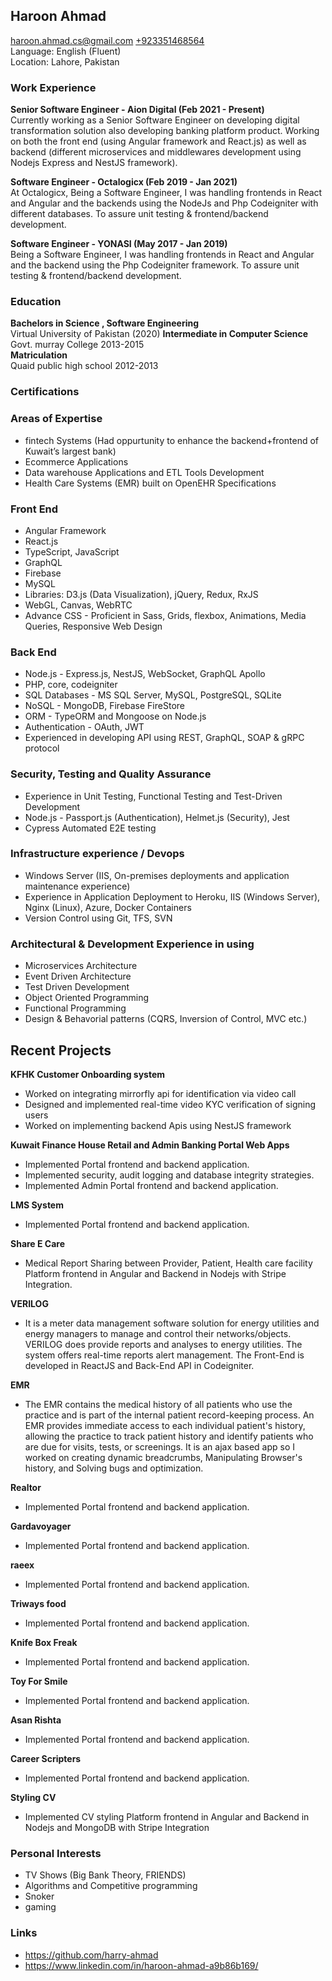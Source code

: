 ## **Haroon Ahmad**

<haroon.ahmad.cs@gmail.com> [+923351468564](https://wa.me/923351468564)  
Language: English (Fluent)  
Location: Lahore, Pakistan

### **Work Experience**

**Senior Software Engineer - Aion Digital (Feb 2021 - Present)**  
Currently working as a Senior Software Engineer on developing digital transformation solution also developing banking platform product. Working on both the front end (using Angular framework and React.js) as well as backend (different microservices and middlewares development using Nodejs Express and NestJS framework).



**Software Engineer - Octalogicx (Feb 2019 - Jan 2021)**  
At Octalogicx, Being a Software Engineer, I was handling frontends in React and Angular and the backends using the NodeJs and Php
Codeigniter with different databases. To assure unit testing & frontend/backend development.

**Software Engineer - YONASI (May 2017 - Jan 2019)**  
Being a Software Engineer, I was handling frontends in React and Angular and the backend using the Php Codeigniter
framework. To assure unit testing & frontend/backend development.

### **Education**

**Bachelors in Science , Software Engineering**  
Virtual University of Pakistan (2020)
**Intermediate in Computer Science**  
Govt. murray College 2013-2015  
**Matriculation**  
Quaid public high school 2012-2013

### **Certifications**

### **Areas of Expertise**

- fintech Systems (Had oppurtunity to enhance the backend+frontend of Kuwait’s largest bank)
- Ecommerce Applications
- Data warehouse Applications and ETL Tools Development
- Health Care Systems (EMR) built on OpenEHR Specifications

### **Front End**

- Angular Framework
- React.js
- TypeScript, JavaScript
- GraphQL
- Firebase
- MySQL
- Libraries: D3.js (Data Visualization), jQuery, Redux, RxJS
- WebGL, Canvas, WebRTC
- Advance CSS - Proficient in Sass, Grids, flexbox, Animations, Media Queries, Responsive Web Design

### **Back End**

- Node.js - Express.js, NestJS, WebSocket, GraphQL Apollo
- PHP, core, codeigniter
- SQL Databases - MS SQL Server, MySQL, PostgreSQL, SQLite
- NoSQL - MongoDB, Firebase FireStore
- ORM - TypeORM and Mongoose on Node.js
- Authentication - OAuth, JWT
- Experienced in developing API using REST, GraphQL, SOAP & gRPC protocol

### **Security, Testing and Quality Assurance**

- Experience in Unit Testing, Functional Testing and Test-Driven Development
- Node.js - Passport.js (Authentication), Helmet.js (Security), Jest
- Cypress Automated E2E testing

### **Infrastructure experience / Devops**

- Windows Server (IIS, On-premises deployments and application maintenance experience)
- Experience in Application Deployment to Heroku, IIS (Windows Server), Nginx (Linux), Azure, Docker Containers
- Version Control using Git, TFS, SVN

### **Architectural & Development Experience in using**

- Microservices Architecture
- Event Driven Architecture
- Test Driven Development
- Object Oriented Programming
- Functional Programming
- Design & Behavorial patterns (CQRS, Inversion of Control, MVC etc.)

## **Recent Projects**

**KFHK Customer Onboarding system**

- Worked on integrating mirrorfly api for identification via video call
- Designed and implemented real-time video KYC verification of signing users
- Worked on implementing backend Apis using NestJS framework

**Kuwait Finance House Retail and Admin Banking Portal Web Apps**

- Implemented Portal frontend and backend application.
- Implemented security, audit logging and database integrity strategies.
- Implemented Admin Portal frontend and backend application.

**LMS System**
- Implemented Portal frontend and backend application.

**Share E Care**
- Medical Report Sharing between Provider, Patient, Health care facility Platform frontend in Angular and
Backend in Nodejs with Stripe Integration.

**VERILOG**
- It is a meter data management software solution for energy utilities and energy managers to manage and
control their networks/objects. VERILOG does provide reports and analyses to energy utilities. The system
offers real-time reports alert management. The Front-End is developed in ReactJS and Back-End API in Codeigniter.

**EMR**
- The EMR contains the medical history of all patients who use the practice and is part of the internal patient
record-keeping process. An EMR provides immediate access to each individual patient's history, allowing
the practice to track patient history and identify patients who are due for visits, tests, or screenings. It is an
ajax based app so I worked on creating dynamic breadcrumbs, Manipulating Browser's history, and Solving
bugs and optimization.

**Realtor**
- Implemented Portal frontend and backend application.

**Gardavoyager**
- Implemented Portal frontend and backend application.

**raeex**
- Implemented Portal frontend and backend application.

**Triways food**
- Implemented Portal frontend and backend application.

**Knife Box Freak**
- Implemented Portal frontend and backend application.

**Toy For Smile**
- Implemented Portal frontend and backend application.

**Asan Rishta**
- Implemented Portal frontend and backend application.

**Career Scripters**
- Implemented Portal frontend and backend application.

**Styling CV**
- Implemented CV styling Platform frontend in Angular and Backend in Nodejs and MongoDB with Stripe Integration


### **Personal Interests**

- TV Shows (Big Bank Theory, FRIENDS)
- Algorithms and Competitive programming
- Snoker
- gaming

### **Links**

- <https://github.com/harry-ahmad>
- <https://www.linkedin.com/in/haroon-ahmad-a9b86b169/>
